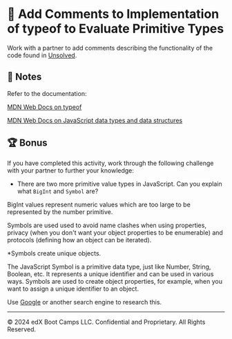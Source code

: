 # 📐 Add Comments to Implementation of typeof to Evaluate Primitive Types

Work with a partner to add comments describing the functionality of the code found in [Unsolved](06-Stu_Primitive-Types/Unsolved/script.js).

## 📝 Notes

Refer to the documentation:

[MDN Web Docs on typeof](https://developer.mozilla.org/en-US/docs/Web/JavaScript/Reference/Operators/typeof)

[MDN Web Docs on JavaScript data types and data structures](https://developer.mozilla.org/en-US/docs/Web/JavaScript/Data_structures)

## 🏆 Bonus

If you have completed this activity, work through the following challenge with your partner to further your knowledge:

* There are two more primitive value types in JavaScript. Can you explain what `BigInt` and `Symbol` are?

BigInt values represent numeric values which are too large to be represented by the number primitive.

Symbols are used used to avoid name clashes when using properties, privacy (when you don't want your object properties to be enumerable) and protocols (defining how an object can be iterated).

*Symbols create unique objects.

The JavaScript Symbol is a primitive data type, just like Number, String, Boolean, etc. It represents a unique identifier and can be used in various ways. Symbols are used to create object properties, for example, when you want to assign a unique identifier to an object.

Use [Google](https://www.google.com) or another search engine to research this.

---

© 2024 edX Boot Camps LLC. Confidential and Proprietary. All Rights Reserved.
